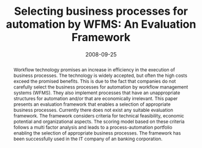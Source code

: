 ---
abstract: Workflow technology promises an increase in efficiency in the execution
  of business processes. The technology is widely accepted, but often the high costs
  exceed the promised benefits. This is due to the fact that companies do not carefully
  select the business processes for automation by workflow management systems (WFMS).
  They also implement processes that have an unappropriate structures for automation
  and/or that are economically irrelevant.  This paper presents an evaluation framework
  that enables a selection of appropriate business processes. Currently there does
  not exist any suitable evaluation framework. The framework considers criteria for
  technical feasibility, economic potential and organizational aspects. The scoring
  model based on these criteria follows a multi factor analysis and leads to a process-automation
  portfolio enabling the selection of appropriate business processes. The framework
  has been successfully used in the IT company of an banking corporation.
authors:
- Horst Gruber
- Christian Huemer
date: '2008-09-25'
featured: false
links:
- name: Publik
  url: https://publik.tuwien.ac.at/showentry.php?ID=171555&lang=2
publication: 'Talk: BIR 2008, Gdansk; 09-25-2008 - 09-26-2008; in: "Proc. of BIR 2008
  The 7th Int''l Conf. on Perspectives In Business Informatics Research", University
  Gdansk, (2008), ISBN: 978-83-7326-558-5; 77 - 93'
publication_types:
- '1'
publishDate: '2008-09-25'
title: 'Selecting business processes for automation by WFMS: An Evaluation Framework'
url_pdf: ''
---